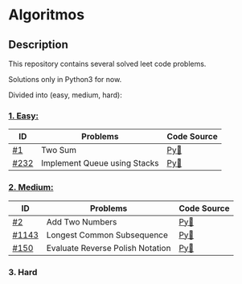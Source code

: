 # Algoritmos
## Description

This repository contains several solved leet code problems.

Solutions only in Python3 for now.

Divided into (easy, medium, hard):

### [1. Easy:](https://github.com/Draang/algoritmos/tree/main/Easy)
 | ID   | Problems                   | Code Source |  
|------|----------------------------|-------------|
| [#1](https://leetcode.com/problems/two-sum/description/)| Two Sum | [Py🐍](https://github.com/Draang/algoritmos/blob/main/Easy/Python/two_sum.py)      | 
|  [#232](https://leetcode.com/problems/implement-queue-using-stacks/description/)|   Implement Queue using Stacks |   [Py🐍](https://github.com/Draang/algoritmos/blob/main/Easy/Python/queue_stack.py)          | 
### [2. Medium:](https://github.com/Draang/algoritmos/tree/main/Medium)
| ID   | Problems                   | Code Source |  
|------|----------------------------|-------------|
| [#2](https://leetcode.com/problems/add-two-numbers/description/) | Add Two Numbers | [Py🐍](https://github.com/Draang/algoritmos/blob/main/Medium/Python/add_two_numbers.py) | 
| [#1143](https://leetcode.com/problems/longest-common-subsequence/description/)| Longest Common Subsequence |  [Py🐍](https://github.com/Draang/algoritmos/blob/main/Medium/Python/subsequence.py) |
|  [#150](https://leetcode.com/problems/evaluate-reverse-polish-notation/description/)   |  Evaluate Reverse Polish Notation |   [Py🐍](https://github.com/Draang/algoritmos/blob/main/Medium/Python/evaluate_reverse_polish_notation.py)          | 
### 3. Hard

